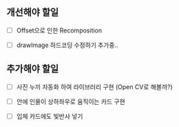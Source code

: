 ## 개선해야 할일 

- [ ] Offset으로 인한 Recomposition
- [ ] drawImage 하드코딩 수정하기
추가중..



## 추가해야 할일

- [ ] 사진 누끼 자동화 하여 라이브러리 구현 (Open CV로 해볼까?) 
- [ ] 안에 인물이 상하좌우로 움직이는 카드 구현
- [ ] 입체 카드에도 빛반사 넣기

